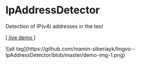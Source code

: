# IpAddressDetector
Detection of IP(v4) addresses in the text

<a target="_blank" href="http://ips.apphb.com/index.html">[ live demo ]</a>

<nr/>
![alt tag](https://github.com/mamin-siberiayk/lingvo--IpAddressDetector/blob/master/demo-img-1.png)
